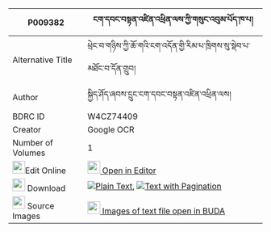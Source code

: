 |P009382|ངག་དབང་བསྟན་འཛིན་འཕྲིན་ལས་ཀྱི་གསུང་འབུམ་པོད་ཁ་པ། 
| --- | --- 
|Alternative Title |ཕྲེང་བ་གཉིས་ཀྱི་ཆོ་གའི་ངག་འདོན་གྱི་རིམ་པ་ཁྲིགས་སུ་སྡེབ་པ་མཐོང་བ་དོན་གྲུབ།
|Author| སྐྱིད་ཤོད་ཞབས་དྲུང་ངག་དབང་བསྟན་འཛིན་འཕྲིན་ལས།
|BDRC ID | W4CZ74409
|Creator | Google OCR
|Number of Volumes| 1
|<img width="25" src="https://img.icons8.com/color/25/000000/edit-property.png">Edit Online| [<img width="25" src="https://avatars.githubusercontent.com/u/45091458?s=200&v=4"> Open in Editor](http://editor.openpecha.org/P009382)
|<img width="25" src="https://img.icons8.com/fluent/48/000000/download-2.png"/>  Download | [![](https://img.icons8.com/color/20/000000/txt.png)Plain Text](https://github.com/Openpecha/P009382/releases/download/v1/ngawang_tendzin_trinle_kyi_sun_plain_P009382.zip), [![](https://img.icons8.com/color/20/000000/txt.png)Text with Pagination](https://github.com/Openpecha/P009382/releases/download/v1/ngawang_tendzin_trinle_kyi_sun_pages_P009382.zip)
|<img width="25" src="https://img.icons8.com/plasticine/100/000000/pictures-folder.png"/>  Source Images | [<img width="25" src="https://library.bdrc.io/icons/BUDA-small.svg"> Images of text file open in BUDA](https://library.bdrc.io/show/bdr:W4CZ74409)